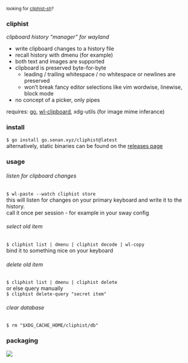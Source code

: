 <sup>looking for
<a href="https://github.com/sentriz/cliphist-sh">cliphist-sh</a>?</sup>

### cliphist

*clipboard history “manager” for wayland*

- write clipboard changes to a history file
- recall history with dmenu (for example)
- both text and images are supported
- clipboard is preserved byte-for-byte
  - leading / trailing whitespace / no whitespace or newlines are
    preserved
  - won’t break fancy editor selections like vim wordwise, linewise,
    block mode
- no concept of a picker, only pipes

requires: [go](https://golang.org/),
[wl-clipboard](https://github.com/bugaevc/wl-clipboard), xdg-utils (for
image mime inferance)

### install

`$ go install go.senan.xyz/cliphist@latest`  
alternatively, static binaries can be found on the [releases
page](https://github.com/sentriz/cliphist/releases)

### usage

###### listen for clipboard changes

`$ wl-paste --watch cliphist store`  
this will listen for changes on your primary keyboard and write it to
the history.  
call it once per session - for example in your sway config

###### select old item

`$ cliphist list | dmenu | cliphist decode | wl-copy`  
bind it to something nice on your keyboard

###### delete old item

`$ cliphist list | dmenu | cliphist delete`  
or else query manually  
`$ cliphist delete-query "secret item"`

###### clear database

`$ rm "$XDG_CACHE_HOME/cliphist/db"`


### packaging

[![](https://repology.org/badge/vertical-allrepos/cliphist.svg)](https://repology.org/project/cliphist/versions)
